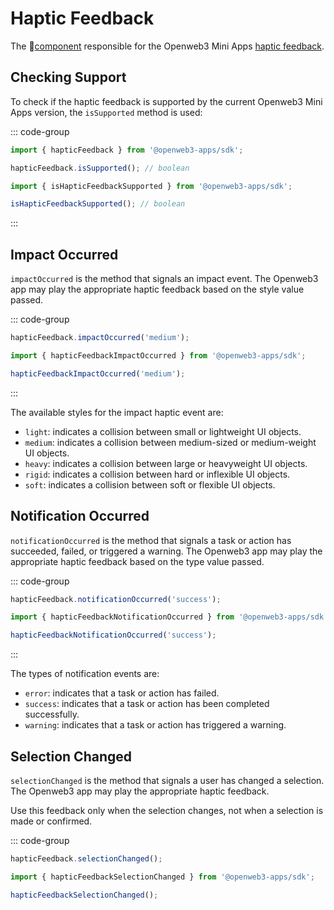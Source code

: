# Haptic Feedback

The 💠[component](../scopes.md) responsible for the Openweb3 Mini
Apps [haptic feedback](../../../../platform/haptic-feedback.md).

## Checking Support

To check if the haptic feedback is supported by the current Openweb3 Mini Apps version, the
`isSupported` method is used:

::: code-group

```ts [Variable]
import { hapticFeedback } from '@openweb3-apps/sdk';

hapticFeedback.isSupported(); // boolean
```

```ts [Functions]
import { isHapticFeedbackSupported } from '@openweb3-apps/sdk';

isHapticFeedbackSupported(); // boolean
```

:::

## Impact Occurred

`impactOccurred` is the method that signals an impact event. The Openweb3 app may play the
appropriate haptic feedback based on the style value passed.

::: code-group 

```ts [Variable]
hapticFeedback.impactOccurred('medium');
```

```ts [Functions]
import { hapticFeedbackImpactOccurred } from '@openweb3-apps/sdk';

hapticFeedbackImpactOccurred('medium');
```

:::

The available styles for the impact haptic event are:

- `light`: indicates a collision between small or lightweight UI objects.
- `medium`: indicates a collision between medium-sized or medium-weight UI objects.
- `heavy`: indicates a collision between large or heavyweight UI objects.
- `rigid`: indicates a collision between hard or inflexible UI objects.
- `soft`: indicates a collision between soft or flexible UI objects.

## Notification Occurred

`notificationOccurred` is the method that signals a task or action has succeeded, failed, or
triggered a warning. The Openweb3 app may play the appropriate haptic feedback based on the type
value passed.

::: code-group

```ts [Variable]
hapticFeedback.notificationOccurred('success');
```

```ts [Functions]
import { hapticFeedbackNotificationOccurred } from '@openweb3-apps/sdk';

hapticFeedbackNotificationOccurred('success');
```

:::

The types of notification events are:

- `error`: indicates that a task or action has failed.
- `success`: indicates that a task or action has been completed successfully.
- `warning`: indicates that a task or action has triggered a warning.

## Selection Changed

`selectionChanged` is the method that signals a user has changed a selection. The Openweb3 app may
play the appropriate haptic feedback.

Use this feedback only when the selection changes, not when a selection is made or confirmed.

::: code-group

```ts [Variable]
hapticFeedback.selectionChanged();
```

```ts [Functions]
import { hapticFeedbackSelectionChanged } from '@openweb3-apps/sdk';

hapticFeedbackSelectionChanged();
```
